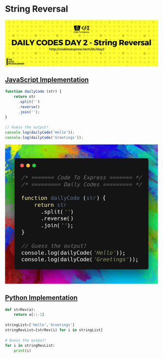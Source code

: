 # String Reversal

![cover](./cover.png)

## [JavaScript Implementation](./strRev.js)

```js
function dailyCode (str) {
    return str
      .split('')
      .reverse()
      .join('');
}

// Guess the output!
console.log(dailyCode('Hello')); 
console.log(dailyCode('Greetings')); 
```

![JS](./code.png)

## [Python Implementation](./strRev.py)

```python
def strRev(a):
    return a[::-1]

stringList=['Hello','Greetings']
stringRevList=[strRev(i) for i in stringList]

# Guess the output!
for i in stringRevList:
    print(i)
```